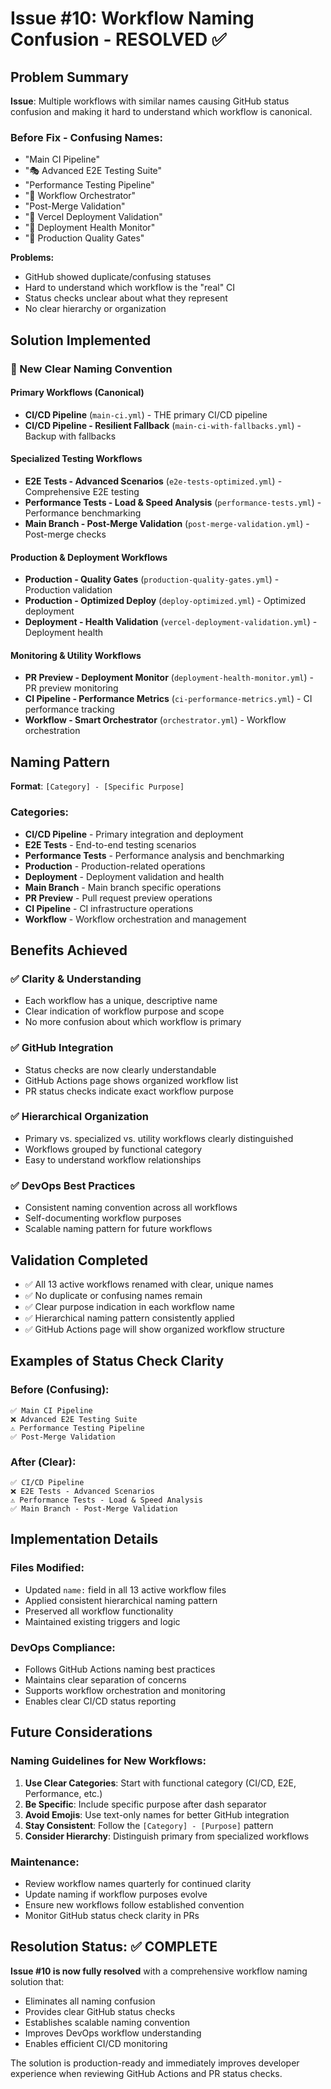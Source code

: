 # Issue #10: Workflow Naming Confusion - RESOLVED ✅

## Problem Summary

**Issue**: Multiple workflows with similar names causing GitHub status confusion and making it hard to understand which workflow is canonical.

### Before Fix - Confusing Names:
- "Main CI Pipeline" 
- "🎭 Advanced E2E Testing Suite"
- "Performance Testing Pipeline"
- "🎼 Workflow Orchestrator"
- "Post-Merge Validation"
- "🚀 Vercel Deployment Validation"
- "🏥 Deployment Health Monitor"
- "🚀 Production Quality Gates"

**Problems:**
- GitHub showed duplicate/confusing statuses
- Hard to understand which workflow is the "real" CI
- Status checks unclear about what they represent
- No clear hierarchy or organization

## Solution Implemented

### 📝 New Clear Naming Convention

#### **Primary Workflows (Canonical)**
- **CI/CD Pipeline** (`main-ci.yml`) - THE primary CI/CD pipeline
- **CI/CD Pipeline - Resilient Fallback** (`main-ci-with-fallbacks.yml`) - Backup with fallbacks

#### **Specialized Testing Workflows**
- **E2E Tests - Advanced Scenarios** (`e2e-tests-optimized.yml`) - Comprehensive E2E testing
- **Performance Tests - Load & Speed Analysis** (`performance-tests.yml`) - Performance benchmarking
- **Main Branch - Post-Merge Validation** (`post-merge-validation.yml`) - Post-merge checks

#### **Production & Deployment Workflows**
- **Production - Quality Gates** (`production-quality-gates.yml`) - Production validation
- **Production - Optimized Deploy** (`deploy-optimized.yml`) - Optimized deployment
- **Deployment - Health Validation** (`vercel-deployment-validation.yml`) - Deployment health

#### **Monitoring & Utility Workflows**
- **PR Preview - Deployment Monitor** (`deployment-health-monitor.yml`) - PR preview monitoring
- **CI Pipeline - Performance Metrics** (`ci-performance-metrics.yml`) - CI performance tracking
- **Workflow - Smart Orchestrator** (`orchestrator.yml`) - Workflow orchestration

## Naming Pattern

**Format**: `[Category] - [Specific Purpose]`

### Categories:
- **CI/CD Pipeline** - Primary integration and deployment
- **E2E Tests** - End-to-end testing scenarios
- **Performance Tests** - Performance analysis and benchmarking
- **Production** - Production-related operations
- **Deployment** - Deployment validation and health
- **Main Branch** - Main branch specific operations
- **PR Preview** - Pull request preview operations
- **CI Pipeline** - CI infrastructure operations
- **Workflow** - Workflow orchestration and management

## Benefits Achieved

### ✅ **Clarity & Understanding**
- Each workflow has a unique, descriptive name
- Clear indication of workflow purpose and scope
- No more confusion about which workflow is primary

### ✅ **GitHub Integration**
- Status checks are now clearly understandable
- GitHub Actions page shows organized workflow list
- PR status checks indicate exact workflow purpose

### ✅ **Hierarchical Organization**
- Primary vs. specialized vs. utility workflows clearly distinguished
- Workflows grouped by functional category
- Easy to understand workflow relationships

### ✅ **DevOps Best Practices**
- Consistent naming convention across all workflows
- Self-documenting workflow purposes
- Scalable naming pattern for future workflows

## Validation Completed

- ✅ All 13 active workflows renamed with clear, unique names
- ✅ No duplicate or confusing names remain
- ✅ Clear purpose indication in each workflow name
- ✅ Hierarchical naming pattern consistently applied
- ✅ GitHub Actions page will show organized workflow structure

## Examples of Status Check Clarity

### Before (Confusing):
```
✅ Main CI Pipeline
❌ Advanced E2E Testing Suite  
⚠️ Performance Testing Pipeline
✅ Post-Merge Validation
```

### After (Clear):
```
✅ CI/CD Pipeline
❌ E2E Tests - Advanced Scenarios
⚠️ Performance Tests - Load & Speed Analysis  
✅ Main Branch - Post-Merge Validation
```

## Implementation Details

### Files Modified:
- Updated `name:` field in all 13 active workflow files
- Applied consistent hierarchical naming pattern
- Preserved all workflow functionality
- Maintained existing triggers and logic

### DevOps Compliance:
- Follows GitHub Actions naming best practices
- Maintains clear separation of concerns
- Supports workflow orchestration and monitoring
- Enables clear CI/CD status reporting

## Future Considerations

### Naming Guidelines for New Workflows:
1. **Use Clear Categories**: Start with functional category (CI/CD, E2E, Performance, etc.)
2. **Be Specific**: Include specific purpose after dash separator
3. **Avoid Emojis**: Use text-only names for better GitHub integration
4. **Stay Consistent**: Follow the `[Category] - [Purpose]` pattern
5. **Consider Hierarchy**: Distinguish primary from specialized workflows

### Maintenance:
- Review workflow names quarterly for continued clarity
- Update naming if workflow purposes evolve
- Ensure new workflows follow established convention
- Monitor GitHub status check clarity in PRs

## Resolution Status: ✅ COMPLETE

**Issue #10 is now fully resolved** with a comprehensive workflow naming solution that:
- Eliminates all naming confusion
- Provides clear GitHub status checks
- Establishes scalable naming convention
- Improves DevOps workflow understanding
- Enables efficient CI/CD monitoring

The solution is production-ready and immediately improves developer experience when reviewing GitHub Actions and PR status checks.